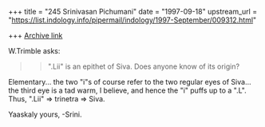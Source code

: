 +++
title = "245 Srinivasan Pichumani"
date = "1997-09-18"
upstream_url = "https://list.indology.info/pipermail/indology/1997-September/009312.html"

+++
[Archive link](https://list.indology.info/pipermail/indology/1997-September/009312.html)

W.Trimble asks:

>>".Lii" is an epithet of Siva.  Does anyone know of its origin?

Elementary... the two "i"s of course refer to the two
regular eyes of Siva... the third eye is a tad warm,
I believe, and hence the "i" puffs up to a ".L".
Thus, ".Lii" => trinetra => Siva.

Yaaskaly yours,
-Srini.



